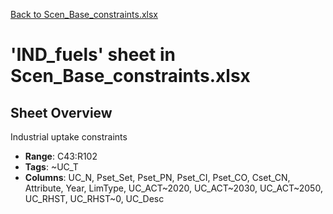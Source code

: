 [Back to Scen_Base_constraints.xlsx](README.md)

# 'IND_fuels' sheet in Scen_Base_constraints.xlsx

## Sheet Overview

Industrial uptake constraints

- **Range**: C43:R102
- **Tags**: ~UC_T
- **Columns**: UC_N, Pset_Set, Pset_PN, Pset_CI, Pset_CO, Cset_CN, Attribute, Year, LimType, UC_ACT~2020, UC_ACT~2030, UC_ACT~2050, UC_RHST, UC_RHST~0, UC_Desc


